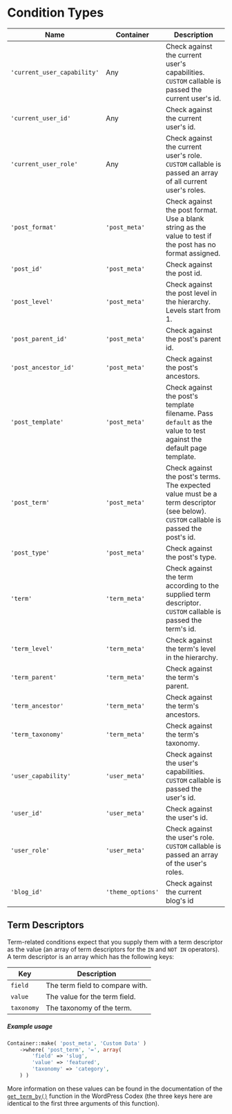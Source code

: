 # Condition Types

| Name                        | Container     | Description                                                                                                                           |
|---------------------------|-----------------|---------------------------------------------------------------------------------------------------------------------------------------|
| `'current_user_capability'` | Any               | Check against the current user's capabilities.  `CUSTOM` callable is passed the current user's id.                                    |
| `'current_user_id'`         | Any               | Check against the current user's id.                                                                                                  |
| `'current_user_role'`       | Any               | Check against the current user's role.  `CUSTOM` callable is passed an array of all current user's roles.                             |
| `'post_format'`             | `'post_meta'`     | Check against the post format. Use a blank string as the value to test if the post has no format assigned.                            |
| `'post_id'`                 | `'post_meta'`     | Check against the post id.                                                                                                            |
| `'post_level'`              | `'post_meta'`     | Check against the post level in the hierarchy. Levels start from 1.                                                                   |
| `'post_parent_id'`          | `'post_meta'`     | Check against the post's parent id.                                                                                                   |
| `'post_ancestor_id'`        | `'post_meta'`     | Check against the post's ancestors.                                                                                                   |
| `'post_template'`           | `'post_meta'`     | Check against the post's template filename. Pass `default` as the value to test against the default page template.                    |
| `'post_term'`               | `'post_meta'`     | Check against the post's terms. The expected value must be a term descriptor (see below).  `CUSTOM` callable is passed the post's id. |
| `'post_type'`               | `'post_meta'`     | Check against the post's type.                                                                                                        |
| `'term'`                    | `'term_meta'`     | Check against the term according to the supplied term descriptor.  `CUSTOM` callable is passed the term's id.                         |
| `'term_level'`              | `'term_meta'`     | Check against the term's level in the hierarchy.                                                                                      |
| `'term_parent'`             | `'term_meta'`     | Check against the term's parent.                                                                                                      |
| `'term_ancestor'`           | `'term_meta'`     | Check against the term's ancestors.                                                                                                   |
| `'term_taxonomy'`           | `'term_meta'`     | Check against the term's taxonomy.                                                                                                    |
| `'user_capability'`         | `'user_meta'`     | Check against the user's capabilities.  `CUSTOM` callable is passed the user's id.                                                    |
| `'user_id'`                 | `'user_meta'`     | Check against the user's id.                                                                                                          |
| `'user_role'`               | `'user_meta'`     | Check against the user's role.  `CUSTOM` callable is passed an array of the user's roles.                                             |
| `'blog_id'`                 | `'theme_options'` | Check against the current blog's id                                                                        |

## Term Descriptors

Term-related conditions expect that you supply them with a term descriptor as the value (an array of term descriptors for the `IN` and `NOT IN` operators).  
A term descriptor is an array which has the following keys:

| Key        | Description                     |
|------------|---------------------------------|
| `field`    | The term field to compare with. |
| `value`    | The value for the term field.   |
| `taxonomy` | The taxonomy of the term.       |

##### Example usage

```php
Container::make( 'post_meta', 'Custom Data' )
    ->where( 'post_term', '=', array(
        'field' => 'slug',
        'value' => 'featured',
        'taxonomy' => 'category',
    ) )
```

More information on these values can be found in the documentation of the [`get_term_by()`](https://codex.wordpress.org/Function_Reference/get_term_by) function in the WordPress Codex (the three keys here are identical to the first three arguments of this function).
